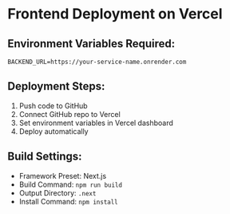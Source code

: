 # Frontend Deployment on Vercel

## Environment Variables Required:

```
BACKEND_URL=https://your-service-name.onrender.com
```

## Deployment Steps:

1. Push code to GitHub
2. Connect GitHub repo to Vercel
3. Set environment variables in Vercel dashboard
4. Deploy automatically

## Build Settings:
- Framework Preset: Next.js
- Build Command: `npm run build`
- Output Directory: `.next`
- Install Command: `npm install` 